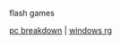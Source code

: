 flash games

<a href="https://andryrc24.github.io/flash-games.github.io/flash%20games/pc_breakdown.swf">pc breakdown</a> | <a href="https://andryrc24.github.io/flash-games.github.io/flash%20games/windows_rg.swf">windows rg</a>
